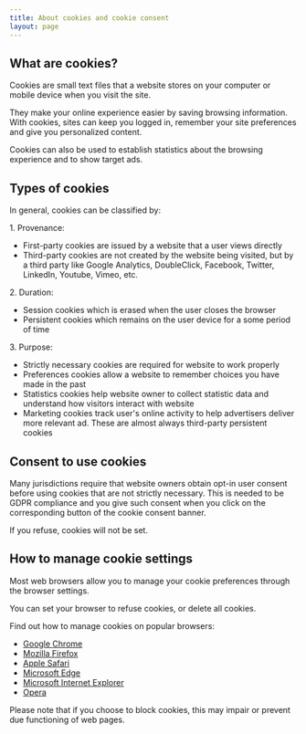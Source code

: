 ```yaml
---
title: About cookies and cookie consent
layout: page
---
```


## What are cookies? 

Cookies are small text files that a website stores on your computer or mobile device when you visit the site.

They make your online experience easier by saving browsing information. With cookies, sites can keep you logged in, remember your site preferences and give you personalized content.

Cookies can also be used to establish statistics about the browsing experience and to show target ads. 

## Types of cookies 

In general, cookies can be classified by:

1\. Provenance:
- First-party cookies are issued by a website that a user views directly
- Third-party cookies are not created by the website being visited, but by a third party like Google Analytics, DoubleClick, Facebook, Twitter, LinkedIn, Youtube, Vimеo, etc.

2\. Duration:
- Session cookies which is erased when the user closes the browser
- Persistent cookies which remains on the user device for a some period of time

3\. Purpose:
- Strictly necessary cookies are required for website to work properly
- Preferences cookies allow a website to remember choices you have made in the past
- Statistics cookies help website owner to collect statistic data and understand how visitors interact with website
- Marketing cookies track user's online activity to help advertisers deliver more relevant ad. These are almost always third-party persistent cookies 

## Consent to use cookies 

Many jurisdictions require that website owners obtain opt-in user consent before using cookies that are not strictly necessary. This is needed to be GDPR compliance and you give such consent when you click on the corresponding button of the cookie consent banner.

If you refuse, cookies will not be set. 

## How to manage cookie settings 

Most web browsers allow you to manage your cookie preferences through the browser settings.

You can set your browser to refuse cookies, or delete all cookies.

Find out how to manage cookies on popular browsers: 

- [Google Chrome](https://support.google.com/accounts/answer/61416)
- [Mozilla Firefox](https://support.mozilla.org/en-US/kb/enable-and-disable-cookies-website-preferences)
- [Apple Safari](https://support.apple.com/en-gb/guide/safari/sfri11471/mac)
- [Microsoft Edge](https://privacy.microsoft.com/en-us/windows-10-microsoft-edge-and-privacy)
- [Microsoft Internet Explorer](https://support.microsoft.com/en-gb/help/17442/windows-internet-explorer-delete-manage-cookies)
- [Opera](https://help.opera.com/en/latest/web-preferences/#cookies)

Please note that if you choose to block cookies, this may impair or prevent due functioning of web pages. 